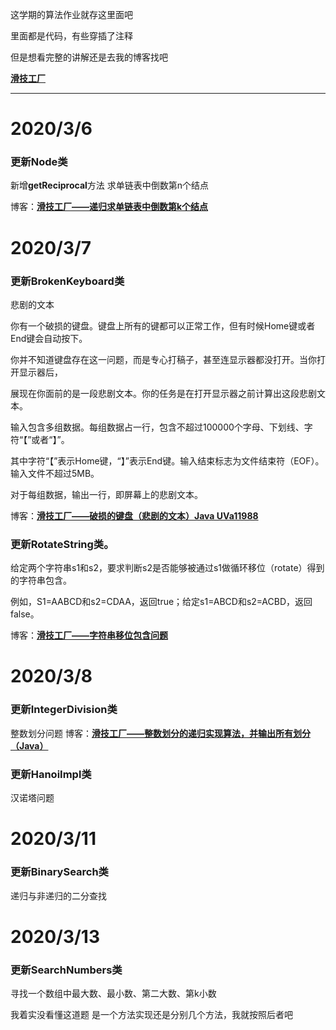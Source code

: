 这学期的算法作业就存这里面吧

  里面都是代码，有些穿插了注释<br/>
  
  但是想看完整的讲解还是去我的博客找吧
  
  **[滑技工厂](https://blog.csdn.net/qq_41718454)**
  
  <hr/>
 
# 2020/3/6

   ### 更新Node类 
   新增**getReciprocal**方法 求单链表中倒数第n个结点
    
   博客：**[滑技工厂——递归求单链表中倒数第k个结点](https://blog.csdn.net/qq_41718454/article/details/104705086)**
    
# 2020/3/7

   ### 更新BrokenKeyboard类
    
   悲剧的文本
    
   你有一个破损的键盘。键盘上所有的键都可以正常工作，但有时候Home键或者End键会自动按下。
    
   你并不知道键盘存在这一问题，而是专心打稿子，甚至连显示器都没打开。当你打开显示器后，
    
   展现在你面前的是一段悲剧文本。你的任务是在打开显示器之前计算出这段悲剧文本。
    
   输入包含多组数据。每组数据占一行，包含不超过100000个字母、下划线、字符“【”或者“】”。
    
   其中字符“【”表示Home键，“】”表示End键。输入结束标志为文件结束符（EOF）。输入文件不超过5MB。
    
   对于每组数据，输出一行，即屏幕上的悲剧文本。
    
   博客：**[滑技工厂——破损的键盘（悲剧的文本）Java UVa11988](https://blog.csdn.net/qq_41718454/article/details/104710877)**
    
    

    
   ### 更新RotateString类。
   
   给定两个字符串s1和s2，要求判断s2是否能够被通过s1做循环移位（rotate）得到的字符串包含。
   
   例如，S1=AABCD和s2=CDAA，返回true；给定s1=ABCD和s2=ACBD，返回false。

   博客：**[滑技工厂——字符串移位包含问题](https://blog.csdn.net/qq_41718454/article/details/104715210)**
   
# 2020/3/8

   ### 更新IntegerDivision类
   整数划分问题
   博客：**[滑技工厂——整数划分的递归实现算法，并输出所有划分（Java）](https://blog.csdn.net/qq_41718454/article/details/104733740)**
      
   
   ### 更新HanoiImpl类
   汉诺塔问题
   
# 2020/3/11
   ### 更新BinarySearch类
   递归与非递归的二分查找
   
# 2020/3/13
   ### 更新SearchNumbers类   
   寻找一个数组中最大数、最小数、第二大数、第k小数
   
   我着实没看懂这道题 是一个方法实现还是分别几个方法，我就按照后者吧